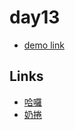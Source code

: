 # day13

- [demo link](https://rabbittee.github.io/JavaScript30/day13/)

## Links

- [哈囉](https://rabbittee.github.io/JavaScript30/day13/kirby/)
- [奶捲](https://rabbittee.github.io/JavaScript30/day13/recoil/)
